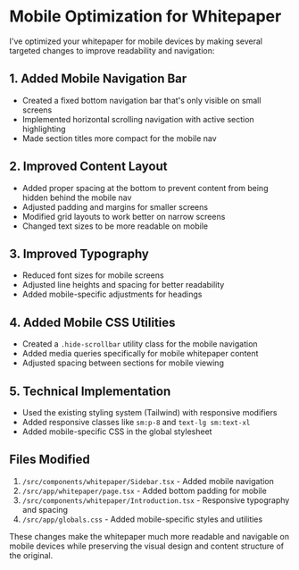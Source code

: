 # Mobile Optimization for Whitepaper

I've optimized your whitepaper for mobile devices by making several targeted changes to improve readability and navigation:

## 1. Added Mobile Navigation Bar

- Created a fixed bottom navigation bar that's only visible on small screens
- Implemented horizontal scrolling navigation with active section highlighting
- Made section titles more compact for the mobile nav

## 2. Improved Content Layout

- Added proper spacing at the bottom to prevent content from being hidden behind the mobile nav
- Adjusted padding and margins for smaller screens
- Modified grid layouts to work better on narrow screens
- Changed text sizes to be more readable on mobile

## 3. Improved Typography

- Reduced font sizes for mobile screens
- Adjusted line heights and spacing for better readability
- Added mobile-specific adjustments for headings

## 4. Added Mobile CSS Utilities

- Created a `.hide-scrollbar` utility class for the mobile navigation
- Added media queries specifically for mobile whitepaper content
- Adjusted spacing between sections for mobile viewing

## 5. Technical Implementation

- Used the existing styling system (Tailwind) with responsive modifiers
- Added responsive classes like `sm:p-8` and `text-lg sm:text-xl`
- Added mobile-specific CSS in the global stylesheet

## Files Modified

1. `/src/components/whitepaper/Sidebar.tsx` - Added mobile navigation
2. `/src/app/whitepaper/page.tsx` - Added bottom padding for mobile
3. `/src/components/whitepaper/Introduction.tsx` - Responsive typography and spacing
4. `/src/app/globals.css` - Added mobile-specific styles and utilities

These changes make the whitepaper much more readable and navigable on mobile devices while preserving the visual design and content structure of the original.
